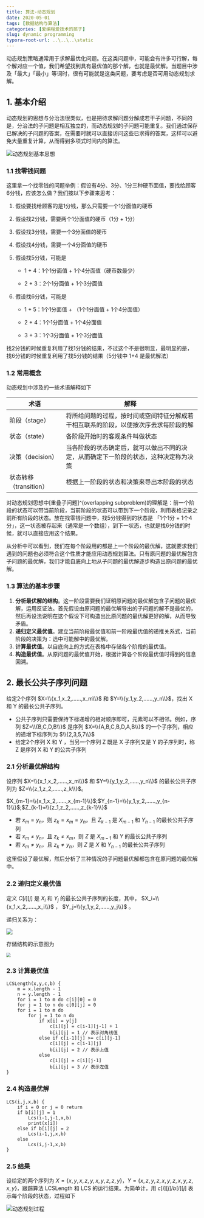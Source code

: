 ```yaml
---
title: 算法-动态规划
date: 2020-05-01
tags: [数据结构与算法]
categories: [爱编程爱技术的孩子]
slug: dynamic programming
typora-root-url: ..\..\..\static
---
```


动态规划策略通常用于求解最优化问题。在这类问题中，可能会有许多可行解，每个解对应一个值，我们希望找到具有最优值的那个解，也就是最优解。当题目中涉及「最大」「最小」等词时，很有可能就是这类问题，要考虑是否可用动态规划求解。

<!--more-->

## 1. 基本介绍

动态规划的思想与分治法很类似，也是把待求解问题分解成若干子问题，不同的是，分治法的子问题是相互独立的，而动态规划的子问题可能重复。我们通过保存已解决的子问题的答案，在需要时就可以直接访问这些已求得的答案，这样可以避免大量重复计算，从而得到多项式时间内的算法。

![动态规划基本思想](/images/算法-动态规划/动态规划基本思想.png)

### 1.1 找零钱问题

这里拿一个找零钱的问题举例：假设有4分、3分、1分三种硬币面值，要找给顾客6分钱，应该怎么做？我们按以下步骤来思考：

1. 假设要找给顾客的是1分钱，那么只需要一个1分面值的硬币

2. 假设找2分钱，需要两个1分面值的硬币（1分 + 1分）

3. 假设找3分钱，需要一个3分面值的硬币

4. 假设找4分钱，需要一个4分面值的硬币

5. 假设找5分钱，可能是

   - 1 + 4：1个1分面值 + 1个4分面值（硬币数最少）

   - 2 + 3：2个1分面值 + 1个3分面值

6. 假设找6分钱，可能是

   - 1 + 5：1个1分面值 + （1个1分面值 + 1个4分面值）

   - 2 + 4：1个1分面值 + 1个4分面值
   - 3 + 3：1个3分面值 + 1个3分面值

找2分钱的时候重复利用了找1分钱的结果，不过这个不是很明显，最明显的是，找6分钱的时候重复利用了找5分钱的结果（5分钱中 1+4 是最优解法）

### 1.2 常用概念

动态规划中涉及的一些术语解释如下

| 术语                   | 解释                                                         |
| ---------------------- | ------------------------------------------------------------ |
| 阶段（stage）          | 将所给问题的过程，按时间或空间特征分解成若干相互联系的阶段，以便按次序去求每阶段的解 |
| 状态（state）          | 各阶段开始时的客观条件叫做状态                               |
| 决策（decision）       | 当各阶段的状态确定后，就可以做出不同的决定，从而确定下一阶段的状态，这种决定称为决策 |
| 状态转移（transition） | 根据上一阶段的状态和决策来导出本阶段的状态                   |

对动态规划思想中[重叠子问题]^(overlapping subproblem)的理解是：前一个阶段的状态可以带当前阶段，当前阶段的状态可以带到下一个阶段，利用表格记录之前所有阶段的状态。放在找零钱问题中，找5分钱得到的状态是 「1个1分 + 1个4分」，这一状态被存起来（通常是一个数组），到下一状态，也就是找6分钱的时候，就可以直接应用这个结果。

从分析中可以看到，我们在每个阶段用的都是上一个阶段的最优解，这就要求我们遇到的问题也必须符合这个性质才能应用动态规划算法。只有原问题的最优解包含子问题的最优解，我们才能自底向上地从子问题的最优解逐步构造出原问题的最优解。 

### 1.3 算法的基本步骤

1. **分析最优解的结构**。这一阶段需要我们证明原问题的最优解包含子问题的最优解，运用反证法。首先假设由原问题的最优解导出的子问题的解不是最优的，然后再设法说明在这个假设下可构造出比原问题的最优解更好的解，从而导致矛盾。
2. **递归定义最优值**。建立当前阶段最优值和前一阶段最优值的递推关系式，当前阶段的决策为：选中可能解中的最优解。
3. **计算最优值**。以自底向上的方式在表格中存储各个阶段的最优值。
4. **构造最优值**。从原问题的最优值开始，根据计算各个阶段最优值时得到的信息回溯。

## 2. 最长公共子序列问题

给定2个序列 $X=\\{x_1,x_2,……,x_m\\}$ 和 $Y=\\{y_1,y_2,……,y_n\\}$，找出 X 和 Y 的最长公共子序列。

- 公共子序列只需要保持下标递增的相对顺序即可，元素可以不相邻。例如，序列 $Z=\\{B,C,D,B\\}$ 是序列 $X=\\{A,B,C,B,D,A,B\\}$ 的一个子序列，相应的递增下标序列为 $\\{2,3,5,7\\}$ 
- 给定2个序列 X 和 Y ，当另一个序列 Z 既是 X 子序列又是 Y 的子序列时，称 Z 是序列 X 和 Y 的公共子序列

### 2.1 分析最优解结构

设序列 $X=\\{x_1,x_2,……,x_m\\}$ 和 $Y=\\{y_1,y_2,……,y_n\\}$ 的最长公共子序列为 $Z=\\{z_1,z_2,……,z_k\\}$。

$X_{m-1}=\\{x_1,x_2,……,x_{m-1}\\}$;$Y_{n-1}=\\{y_1,y_2,……,y_{n-1}\\}$;$Z_{k-1}=\\{z_1,z_2,……,z_{k-1}\\}$

- 若 $x_m = y_n$，则 $z_k = x_m = y_n$，且 $Z_{k-1}$ 是 $X_{m-1}$ 和 $Y_{n-1}$ 的最长公共子序列
- 若 $x_m \neq y_n$，且 $z_k \neq x_m$，则 $Z$ 是 $X_{m-1}$ 和 $Y$ 的最长公共子序列
- 若 $x_m \neq y_n$，且 $z_k \neq y_n$，则 $Z$ 是 $X$ 和 $Y_{n-1}$ 的最长公共子序列

这里假设了最优解，然后分析了三种情况的子问题最优解都包含在原问题的最优解中。

### 2.2 递归定义最优值

定义 $C[i][j]$ 是 $X_i$ 和 $Y_j$ 的最长公共子序列的长度，其中， $X_i=\\{x_1,x_2,……,x_i\\}$ ， $Y_j=\\{y_1,y_2,……,y_j\\}$ 。

递归关系为：

![](/images/算法-动态规划/递归关系.png)

存储结构的示意图为

<img src="/images/算法-动态规划/临时存储.png" style="zoom: 67%;" />

### 2.3 计算最优值

```
LCSLength(x,y,c,b) {
	m = x.length - 1
	n = y.length - 1
	for i = 1 to m do c[i][0] = 0
	for j = 1 to n do c[0][j] = 0
	for i = 1 to m do
		for j = 1 to n do
			if x[i] = y[j]
				c[i][j] = c[i-1][j-1] + 1
				b[i][j] = 1 // 表示对角线值
			else if c[i-1][j] >= c[i][j-1]
				c[i][j] = c[i-1][j]
				b[i][j] = 2 // 表示上值
			else
				c[i][j] = c[i][j-1]
				b[i][j] = 3 // 表示左值
}
```

### 2.4 构造最优解

```
LCS(i,j,x,b) {
	if i = 0 or j = 0 return
	if b[i][j] = 1
		Lcs(i-1,j-1,x,b)
		print(x[i])
	else if b[i][j] = 2
		Lcs(i-1,j,x,b)
	else 
		Lcs(i,j-1,x,b)
}
```

### 2.5 结果

设给定的两个序列为 $X=\{x,y,x,z,y,x,y,z,z,y\}$，$Y=\{x,z,y,z,x,y,z,x,y,z,x,y\}$，跟踪算法 LCSLength 和 LCS 的运行结果。为简单计，用 $c[i][j] / b[i][j]$ 表示每个阶段的状态，过程如下

![动态规划过程](/images/算法-动态规划/动态规划过程.png)
